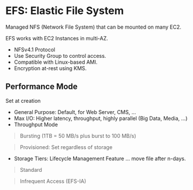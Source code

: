 # EFS: Elastic File System

Managed NFS (Network File System) that can be mounted on many EC2.

EFS works with EC2 Instances in multi-AZ.

* NFSv4.1 Protocol
* Use Security Group to control access.
* Compatible with Linux-based AMI.
* Encryption at-rest using KMS.

## Performance Mode

Set at creation

* General Purpose: Default, for Web Server, CMS, ...
* Max I/O: Higher latency, throughput, highly parallel (Big Data, Media, ...)
* Throughput Mode

> Bursting (1TB = 50 MB/s plus burst to 100 MB/s)

> Provisioned: Set regardless of storage

* Storage Tiers: Lifecycle Management Feature ... move file after n-days.

> Standard

> Infrequent Access (EFS-IA)